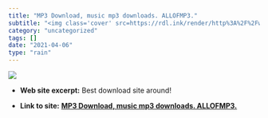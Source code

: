 ```yaml
---
title: "MP3 Download, music mp3 downloads. ALLOFMP3."
subtitle: "<img class='cover' src=https://rdl.ink/render/http%3A%2F%2Fwww.allofmp3.com>"
category: "uncategorized"
tags: []
date: "2021-04-06"
type: "rain"
---
```

<img class="cover" src=https://rdl.ink/render/http%3A%2F%2Fwww.allofmp3.com>



* **Web site excerpt:** Best download site around!

* **Link to site:** **[MP3 Download, music mp3 downloads. ALLOFMP3.](http://www.allofmp3.com)**